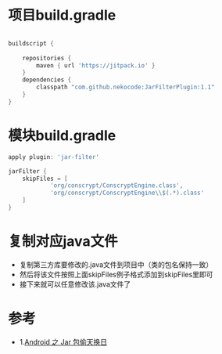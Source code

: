 # 项目build.gradle
```gradle

buildscript {
    
    repositories {
        maven { url 'https://jitpack.io' }
    }
    dependencies {
        classpath "com.github.nekocode:JarFilterPlugin:1.1"
    }
}

```
# 模块build.gradle
```gradle
apply plugin: 'jar-filter'

jarFilter {
    skipFiles = [
            'org/conscrypt/ConscryptEngine.class',
            'org/conscrypt/ConscryptEngine\\$(.*).class'
    ]
}

```
# 复制对应java文件
- 复制第三方库要修改的.java文件到项目中（类的包名保持一致）
- 然后将该文件按照上面skipFiles例子格式添加到skipFiles里即可
- 接下来就可以任意修改该.java文件了
# 参考
- 1.[Android 之 Jar 包偷天换日](https://juejin.cn/post/6844903597591756807)
